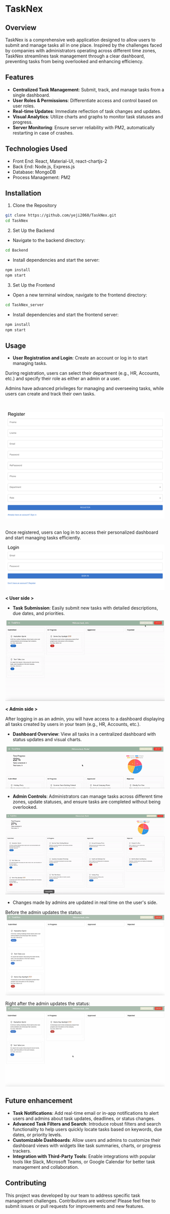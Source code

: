 # TaskNex


## Overview

TaskNex is a comprehensive web application designed to allow users to submit and manage tasks all in one place. Inspired by the challenges faced by companies with administrators operating across different time zones, TaskNex streamlines task management through a clear dashboard, preventing tasks from being overlooked and enhancing efficiency.

## Features

- **Centralized Task Management**: Submit, track, and manage tasks from a single dashboard.
- **User Roles & Permissions**: Differentiate access and control based on user roles.
- **Real-time Updates**: Immediate reflection of task changes and updates.
- **Visual Analytics**: Utilize charts and graphs to monitor task statuses and progress.
- **Server Monitoring**: Ensure server reliability with PM2, automatically restarting in case of crashes.


## Technologies Used


- Front End: React, Material-UI, react-chartjs-2
- Back End: Node.js, Express.js
- Database: MongoDB
- Process Management: PM2


## Installation

1. Clone the Repository

```sh
git clone https://github.com/yeji2060/TaskNex.git
cd TaskNex
```


2. Set Up the Backend

- Navigate to the backend directory:

```sh
cd Backend
```
- Install dependencies and start the server:
```sh
npm install
npm start
```


3. Set Up the Frontend 

- Open a new terminal window, navigate to the frontend directory: 

```sh
cd TaskNex_server
```

- Install dependencies and start the frontend server:
```sh
npm install
npm start
```



## Usage


- **User Registration and Login**: Create an account or log in to start managing tasks. 

During registration, users can select their department (e.g., HR, Accounts, etc.) and specify their role as either an admin or a user.

Admins have advanced privileges for managing and overseeing tasks, while users can create and track their own tasks.



<br><br>
![register](./screenshots/register.png)
<br><br>

Once registered, users can log in to access their personalized dashboard and start managing tasks efficiently.

![login](./screenshots/login.png)


**< User side >**

- **Task Submission**: Easily submit new tasks with detailed descriptions, due dates, and priorities.



![creating a new task](./screenshots/new_task.gif)


**< Admin side >**

After logging in as an admin, you will have access to a dashboard displaying all tasks created by users in your team (e.g., HR, Accounts, etc.).


- **Dashboard Overview**: View all tasks in a centralized dashboard with status updates and visual charts.

![total task and visual chart](./screenshots/admin_totalTask.gif)



- **Admin Controls**: Administrators can manage tasks across different time zones, update statuses, and ensure tasks are completed without being overlooked.

![admin changes the status of task](./screenshots/admin_task_InProgress.gif)


- Changes made by admins are updated in real time on the user's side.

Before the admin updates the status:
![user before changes](./screenshots/user_beforeAdmin.png)


Right after the admin updates the status:
![user after changes](./screenshots/user_afterAdmin.png)




## Future enhancement 

- **Task Notifications**:
Add real-time email or in-app notifications to alert users and admins about task updates, deadlines, or status changes.
- **Advanced Task Filters and Search**:
Introduce robust filters and search functionality to help users quickly locate tasks based on keywords, due dates, or priority levels.
- **Customizable Dashboards**:
Allow users and admins to customize their dashboard views with widgets like task summaries, charts, or progress trackers.
- **Integration with Third-Party Tools**:
Enable integrations with popular tools like Slack, Microsoft Teams, or Google Calendar for better task management and collaboration.


## Contributing

This project was developed by our team to address specific task management challenges. Contributions are welcome! Please feel free to submit issues or pull requests for improvements and new features.





